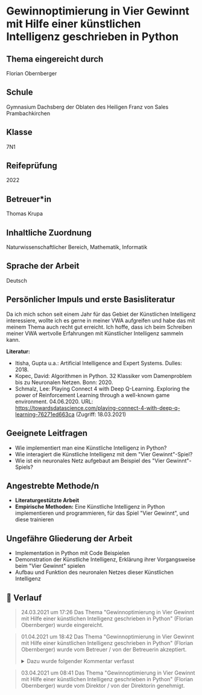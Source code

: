 # Gewinnoptimierung in Vier Gewinnt mit Hilfe einer künstlichen Intelligenz geschrieben in Python

## Thema eingereicht durch

Florian Obernberger

## Schule

Gymnasium Dachsberg der Oblaten des Heiligen Franz von Sales Prambachkirchen

## Klasse

7N1

## Reifeprüfung

2022

## Betreuer\*in

Thomas Krupa

## Inhaltliche Zuordnung

Naturwissenschaftlicher Bereich, Mathematik, Informatik

## Sprache der Arbeit

Deutsch

## Persönlicher Impuls und erste Basisliteratur

Da ich mich schon seit einem Jahr für das Gebiet der Künstlichen Intelligenz interessiere, wollte ich es gerne in meiner VWA aufgreifen und habe das mit meinem Thema auch recht gut erreicht. Ich hoffe, dass ich beim Schreiben meiner VWA wertvolle Erfahrungen mit Künstlicher Intelligenz sammeln kann.

**Literatur:**

- Itisha, Gupta u.a.: Artificial Intelligence and Expert Systems. Dulles: 2018.
- Kopec, David: Algorithmen in Python. 32 Klassiker vom Damenproblem bis zu Neuronalen Netzen. Bonn: 2020.
- Schmalz, Lee: Playing Connect 4 with Deep Q-Learning. Exploring the power of Reinforcement Learning through a well-known game environment. 04.06.2020. URL: https://towardsdatascience.com/playing-connect-4-with-deep-q-learning-76271ed663ca (Zugriff: 18.03.2021)

## Geeignete Leitfragen

- Wie implementiert man eine Künstliche Intelligenz in Python?
- Wie interagiert die Künstliche Intelligenz mit dem "Vier Gewinnt"-Spiel?
- Wie ist ein neuronales Netz aufgebaut am Beispiel des "Vier Gewinnt"-Spiels?

## Angestrebte Methode/n

- **Literaturgestützte Arbeit**
- **Empirische Methoden:** Eine Künstliche Intelligenz in Python implementieren und programmieren, für das Spiel "Vier Gewinnt", und diese trainieren

## Ungefähre Gliederung der Arbeit

- Implementation in Python mit Code Beispielen
- Demonstration der Künstliche Intelligenz, Erklärung ihrer Vorgangsweise beim "Vier Gewinnt" spielen
- Aufbau und Funktion des neuronalen Netzes dieser Künstlichen Intelligenz

## :memo: Verlauf

> 24.03.2021 um 17:26 Das Thema "Gewinnoptimierung in Vier Gewinnt mit Hilfe einer künstlichen Intelligenz geschrieben in Python" (Florian Obernberger) wurde eingereicht.

> 01.04.2021 um 18:42 Das Thema "Gewinnoptimierung in Vier Gewinnt mit Hilfe einer künstlichen Intelligenz geschrieben in Python" (Florian Obernberger) wurde vom Betreuer / von der Betreuerin akzeptiert.
> <details><summary>Dazu wurde folgender Kommentar verfasst</summary><div>&emsp;&emsp;Interessantes Thema und interessante Leitfragen.

> 03.04.2021 um 08:41 Das Thema "Gewinnoptimierung in Vier Gewinnt mit Hilfe einer künstlichen Intelligenz geschrieben in Python" (Florian Obernberger) wurde vom Direktor / von der Direktorin genehmigt.
